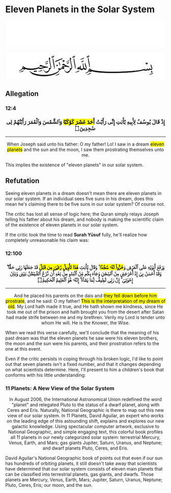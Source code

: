 # Eleven Planets in the Solar System
<div class="dark-mode">

![BismillahDark](./Files/SVG/BismillahDark.svg 'In the name of Allah (ﷻ), Most Gracious, Most Merciful. :no-zoom')

</div>
<div class="light-mode">

![BismillahLight](./Files/SVG/BismillahLight.svg 'In the name of Allah (ﷻ), Most Gracious, Most Merciful. :no-zoom')

</div>

## Allegation
<!-- tabs:start -->

### **<strong>12:4</strong>**
<h3><p style="text-align:center;">إِذْ قَالَ يُوسُفُ لِأَبِيهِ يَٰٓأَبَتِ إِنِّى رَأَيْتُ <mark>أَحَدَ عَشَرَ كَوْكَبًا</mark> وَٱلشَّمْسَ وَٱلْقَمَرَ رَأَيْتُهُمْ لِى سَٰجِدِينَ ۝</p></h3>

***

<p style="text-align:center;">When Joseph said unto his father: O my father! Lo! I saw in a dream <mark>eleven planets</mark> and the sun and the moon, I saw them prostrating themselves unto me.</p>

<!-- tabs:end -->

This implies the existence of "eleven planets" in our solar system.

## Refutation
Seeing eleven planets in a dream doesn't mean there are eleven planets in our solar system. If an individual sees five suns in his dream, does this mean he's claiming there to be five suns in our solar system? Of course not.

The critic has lost all sense of logic here; the Quran simply relays Joseph telling his father about his dream, and nobody is making the scientific claim of the existence of eleven planets in our solar system.

If the critic took the time to read **Surah Yūsuf** fully, he'll realize how completely unreasonable his claim was:
<!-- tabs:start -->

### **<strong>12:100</strong>**
<h3><p style="text-align:center;">وَرَفَعَ أَبَوَيْهِ عَلَى ٱلْعَرْشِ وَ<mark>خَرُّوا۟ لَهُۥ سُجَّدًا</mark> ۖ وَقَالَ يَٰٓأَبَتِ <mark>هَٰذَا تَأْوِيلُ رُءْيَٰىَ مِن قَبْلُ</mark> قَدْ جَعَلَهَا رَبِّى حَقًّا ۖ وَقَدْ أَحْسَنَ بِىٓ إِذْ أَخْرَجَنِى مِنَ ٱلسِّجْنِ وَجَآءَ بِكُم مِّنَ ٱلْبَدْوِ مِنۢ بَعْدِ أَن نَّزَغَ ٱلشَّيْطَٰنُ بَيْنِى وَبَيْنَ إِخْوَتِىٓ ۚ إِنَّ رَبِّى لَطِيفٌ لِّمَا يَشَآءُ ۚ إِنَّهُۥ هُوَ ٱلْعَلِيمُ ٱلْحَكِيمُ ۝</p></h3>

***

<p style="text-align:center;">And he placed his parents on the dais and <mark>they fell down before him prostrate</mark>, and he said: O my father! <mark>This is the interpretation of my dream of old</mark>. My Lord hath made it true, and He hath shown me kindness, since He took me out of the prison and hath brought you from the desert after Satan had made strife between me and my brethren. Verily my Lord is tender unto whom He will. He is the Knower, the Wise.</p>

<!-- tabs:end -->

When we read this verse carefully, we'll conclude that the meaning of his past dream was that the eleven planets he saw were his eleven brothers, the moon and the sun were his parents, and their prostration refers to the one at this event.

Even if the critic persists in coping through his broken logic, I'd like to point out that seven planets isn't a fixed number, and that it changes depending on what scientists determine. Here, I'll present to him a children's book that conforms with his little understanding:
<!-- tabs:start -->

### **<strong>11 Planets: A New View of the Solar System</strong>**
<p style="text-align:center;">In August 2006, the International Astronomical Union redefined the word "planet" and relegated Pluto to the status of a dwarf planet, along with Ceres and Eris. Naturally, National Geographic is there to map out this new view of our solar system. In 11 Planets, David Aguilar, an expert who works on the leading edge of this astounding shift, explains and explores our new galactic knowledge. Using spectacular computer artwork, exclusive to National Geographic, and simple engaging text, this colorful book profiles all 11 planets in our newly categorized solar system: terrestrial <markpink>Mercury</markpink>, <markpink>Venus</markpink>, <markpink>Earth</markpink>, and <markpink>Mars</markpink>; gas giants <markgreen>Jupiter</markgreen>, <markgreen>Saturn</markgreen>, <markgreen>Uranus</markgreen>, and <markgreen>Neptune</markgreen>; and dwarf planets <markblue>Pluto</markblue>, <markblue>Ceres</markblue>, and <markblue>Eris</markblue>.</p>

<!-- tabs:end -->

David Aguilar's National Geographic book of points out that even if our sun has hundreds of orbiting planets, it still doesn't take away that scientists have determined that our solar system consists of eleven main planets that can be classified into terrestrial planets, gas giants, and dwarfs. Those planets are Mercury, Venus, Earth, Mars; Jupiter, Saturn, Uranus, Neptune; Pluto, Ceres, Eris; our moon, and the sun.